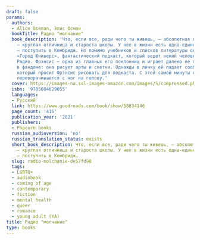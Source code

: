 ```yaml
---
draft: false
params:
  authors:
  - Alice Oseman, Элис Осман
  bookTitle: Радио "молчание"
  book_description: 'Что, если все, ради чего ты живешь, — абсолютная ложь? Фрэнсис
    — круглая отличница и староста школы. У нее в жизни есть одна-единственная мечта
    — поступить в Кембридж. Но помимо учебников и списков литературы она втайне обожает
    «Город Юниверс», фантастический подкаст, который ведет некий человек по имени
    Радио. Фрэнсис — одна из главных его поклонниц и играет далеко не последнюю роль
    в фандоме: она рисует арты и скетчи. Однажды в личку ей падает сообщение от… Радио,
    который просит Фрэнсис рисовать для подкаста. С этой самой минуты жизнь Фрэнсис
    переворачивается с ног на голову.'
  cover: https://images-na.ssl-images-amazon.com/images/S/compressed.photo.goodreads.com/books/1629708223i/58834146.jpg
  isbn: '9785604629055'
  languages:
  - Русский
  link: https://www.goodreads.com/book/show/58834146
  page_count: '416'
  publication_year: '2021'
  publishers:
  - Popcorn books
  russian_audioversion: 'no'
  russian_translation_status: exists
  short_book_description: Что, если все, ради чего ты живешь, — абсолютная ложь? Фрэнсис
    — круглая отличница и староста школы. У нее в жизни есть одна-единственная мечта
    — поступить в Кембридж…
  slug: radio-molchanie-de57fd98
  tags:
  - LGBTQ+
  - audiobook
  - coming of age
  - contemporary
  - fiction
  - mental health
  - queer
  - romance
  - young adult (YA)
title: Радио "молчание"
type: books
---
```

